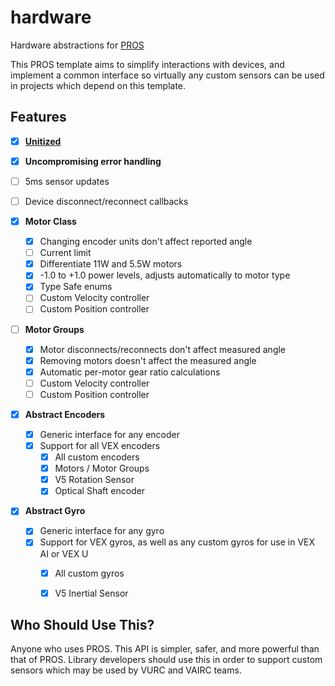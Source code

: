 # hardware

Hardware abstractions for [PROS](https://pros.cs.purdue.edu/)

This PROS template aims to simplify interactions with devices, and implement a common interface so virtually any custom sensors can be used in projects which depend on this template.

## Features

 - [X] **[Unitized](https://github.com/LemLib/units)**
 - [X] **Uncompromising error handling**
 - [ ] 5ms sensor updates
 - [ ] Device disconnect/reconnect callbacks

 - [X] **Motor Class**
    - [X] Changing encoder units don't affect reported angle
    - [ ] Current limit
    - [X] Differentiate 11W and 5.5W motors
    - [X] -1.0 to +1.0 power levels, adjusts automatically to motor type
    - [X] Type Safe enums
    - [ ] Custom Velocity controller
    - [ ] Custom Position controller

 - [ ] **Motor Groups**
    - [X] Motor disconnects/reconnects don't affect measured angle
    - [X] Removing motors doesn't affect the measured angle
    - [X] Automatic per-motor gear ratio calculations
    - [ ] Custom Velocity controller
    - [ ] Custom Position controller

 - [X] **Abstract Encoders**
    - [X] Generic interface for any encoder
    - [X] Support for all VEX encoders
        - [X] All custom encoders
        - [X] Motors / Motor Groups
        - [X] V5 Rotation Sensor
        - [X] Optical Shaft encoder

 - [X] **Abstract Gyro**
    - [X] Generic interface for any gyro
    - [X] Support for VEX gyros, as well as any custom gyros for use in VEX AI or VEX U
        - [X] All custom gyros
        - [X] V5 Inertial Sensor


## Who Should Use This?

Anyone who uses PROS. This API is simpler, safer, and more powerful than that of PROS. Library developers should use this in order to support custom sensors which may be used by VURC and VAIRC teams.
